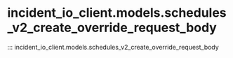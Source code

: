 # incident_io_client.models.schedules_v2_create_override_request_body

::: incident_io_client.models.schedules_v2_create_override_request_body
